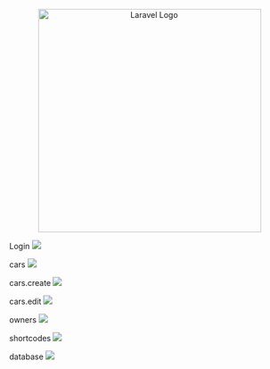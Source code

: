 <p align="center"><a href="https://laravel.com" target="_blank"><img src="https://raw.githubusercontent.com/laravel/art/master/logo-lockup/5%20SVG/2%20CMYK/1%20Full%20Color/laravel-logolockup-cmyk-red.svg" width="400" alt="Laravel Logo"></a></p>

Login
<img src='https://user-images.githubusercontent.com/106965394/194521923-e35ac1ea-7c0e-4fc6-bcf9-208e2dea6333.png'>

cars
<img src='https://user-images.githubusercontent.com/106965394/194521981-2b5f12d0-7c78-49c6-95d8-a6cf613b6c74.png'>

cars.create
<img src='https://user-images.githubusercontent.com/106965394/194522029-597beb82-7ddd-44f9-ae80-af32937a5ce5.png'>

cars.edit
<img src='https://user-images.githubusercontent.com/106965394/194522066-9e3116a6-3dfc-42cc-92e9-48dceced5e69.png'>

owners
<img src='https://user-images.githubusercontent.com/106965394/194522121-5c47f6d8-02e2-4536-a080-ea115e2daf4a.png'>

shortcodes
<img src='https://user-images.githubusercontent.com/106965394/194522154-f1c556f9-4003-4ab5-b101-fe512421fb2b.png'>

database
<img src='https://user-images.githubusercontent.com/106965394/194522185-9cfbc828-ecdb-4d57-a981-d634dccfbb82.png'>
